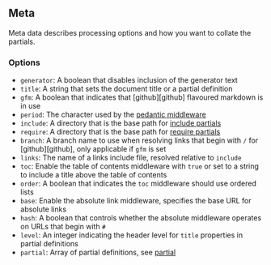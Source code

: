 ## Meta

Meta data describes processing options and how you want to collate the partials.

### Options

* `generator`: A boolean that disables inclusion of the generator text
* `title`: A string that sets the document title or a partial definition
* `gfm`: A boolean that indicates that [github][github] flavoured markdown is in use
* `period`: The character used by the [pedantic middleware](#pedantic-middleware)
* `include`: A directory that is the base path for [include partials](#include-partial)
* `require`: A directory that is the base path for [require partials](#require-partial)
* `branch`: A branch name to use when resolving links that begin with `/` for [github][github], only applicable if `gfm` is set
* `links`: The name of a links include file, resolved relative to `include`
* `toc`: Enable the table of contents middleware with `true` or set to a string to include a title above the table of contents
* `order`: A boolean that indicates the `toc` middleware should use ordered lists
* `base`: Enable the absolute link middleware, specifies the base URL for absolute links
* `hash`: A boolean that controls whether the absolute middleware operates on URLs that begin with `#`
* `level`: An integer indicating the header level for `title` properties in partial definitions
* `partial`: Array of partial definitions, see [partial](#partial)
